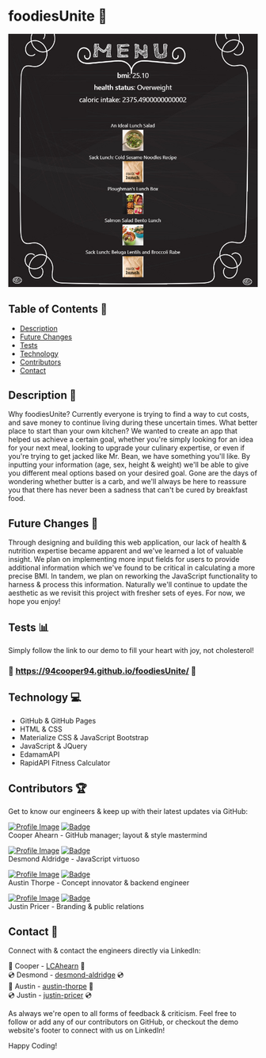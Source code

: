 # foodiesUnite :ramen:

![Example Image](media/menuPage.PNG)

## Table of Contents :file_folder:
- [Description](#description)
- [Future Changes](#future_changes)
- [Tests](#tests)
- [Technology](#technology)
- [Contributors](#contributors)
- [Contact](#contact)

## Description :book:
Why foodiesUnite? Currently everyone is trying to find a way to cut costs, and save money to continue living during these uncertain times. What better place to start than your own kitchen? We wanted to create an app that helped us achieve a certain goal, whether you're simply looking for an idea for your next meal, looking to upgrade your culinary expertise, or even if you're trying to get jacked like Mr. Bean, we have something you'll like. By inputting your information (age, sex, height & weight) we'll be able to give you different meal options based on your desired goal. Gone are the days of wondering whether butter is a carb, and we'll always be here to reassure you that there has never been a sadness that can't be cured by breakfast food.

## Future Changes :milky_way:

Through designing and building this web application, our lack of health & nutrition expertise became apparent and we've learned a lot of valuable insight. We plan on implementing more input fields for users to provide additional information which we've found to be critical in calculating a more precise BMI. In tandem, we plan on reworking the JavaScript functionality to harness & process this information. Naturally we'll continue to update the aesthetic as we revisit this project with fresher sets of eyes. For now, we hope you enjoy!

## Tests :bar_chart:
Simply follow the link to our demo to fill your heart with joy, not cholesterol!

### :hamburger: https://94cooper94.github.io/foodiesUnite/ :fries:

## Technology :computer:

- GitHub & GitHub Pages
- HTML & CSS
- Materialize CSS & JavaScript Bootstrap
- JavaScript & JQuery
- EdamamAPI
- RapidAPI Fitness Calculator

## Contributors :trophy:

Get to know our engineers & keep up with their latest updates via GitHub:

<a href="https://github.com/94Cooper94">![Profile Image](https://github.com/94Cooper94.png?size=50)</a>
<a href="https://github.com/94Cooper94">![Badge](https://img.shields.io/badge/Github-94Cooper94-4cbbb9)</a>
<br>
Cooper Ahearn - GitHub manager; layout & style mastermind

<a href="https://github.com/DesmondAldridge">![Profile Image](https://github.com/DesmondAldridge.png?size=50)</a>
<a href="https://github.com/DesmondAldridge">![Badge](https://img.shields.io/badge/Github-DesmondAldridge-4cbbb9)</a>
<br>
Desmond Aldridge - JavaScript virtuoso

<a href="https://github.com/Athorpe96">![Profile Image](https://github.com/Athorpe96.png?size=6)</a>
<a href="https://github.com/Athorpe96">![Badge](https://img.shields.io/badge/Github-Athorpe96-4cbbb9)</a>
<br>
Austin Thorpe - Concept innovator & backend engineer

<a href="https://github.com/justinpricer">![Profile Image](https://github.com/justinpricer.png?size=50)</a>
<a href="https://github.com/justinpricer">![Badge](https://img.shields.io/badge/Github-justinpricer-4cbbb9)</a>
<br>
Justin Pricer - Branding & public relations

## Contact :email:

Connect with & contact the engineers directly via LinkedIn:

:dvd: Cooper - <a href="https://www.linkedin.com/in/lcahearn/">LCAhearn</a> :dvd:<br> 
:cd: Desmond - <a href="https://www.linkedin.com/in/https://www.linkedin.com/in/desmond-aldridge-4917b61b1/">desmond-aldridge</a> :cd:<br> 
:dvd: Austin - <a href="https://www.linkedin.com/in/https://www.linkedin.com/in/austin-thorpe-8322b6170/">austin-thorpe</a> :dvd:<br>
:cd: Justin - <a href="https://www.linkedin.com/in/justin-pricer/">justin-pricer</a> :cd:<br>

As always we're open to all forms of feedback & criticism. Feel free to follow or add any of our contributors on GitHub, or checkout the demo website's footer to connect with us on LinkedIn!

Happy Coding!